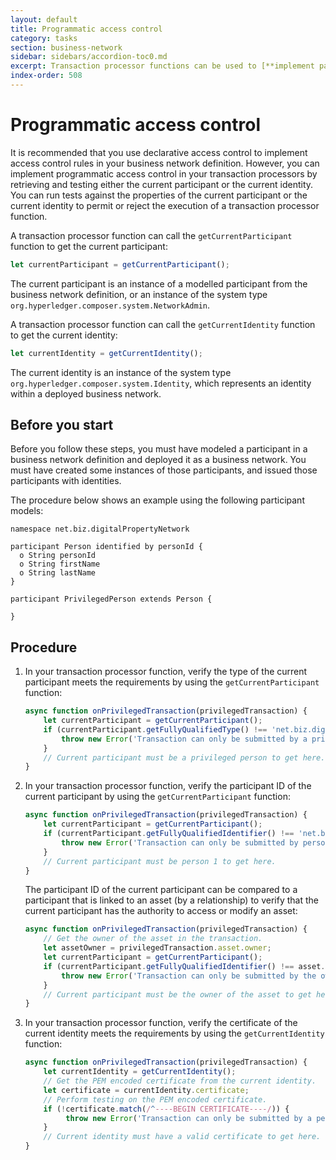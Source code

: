 ```yaml
---
layout: default
title: Programmatic access control
category: tasks
section: business-network
sidebar: sidebars/accordion-toc0.md
excerpt: Transaction processor functions can be used to [**implement participant-based access control**](../managing/current-participant.html) by checking the participant type and identifier.
index-order: 508
---
```


# Programmatic access control

It is recommended that you use declarative access control to implement access control rules in your business network definition.
However, you can implement programmatic access control in your transaction processors by retrieving and testing either the current participant or the current identity.
You can run tests against the properties of the current participant or the current identity to permit or reject the execution of a transaction processor function.

A transaction processor function can call the `getCurrentParticipant` function to get the current participant:

```javascript
let currentParticipant = getCurrentParticipant();
```

The current participant is an instance of a modelled participant from the business network definition, or an instance of the system type `org.hyperledger.composer.system.NetworkAdmin`.

A transaction processor function can call the `getCurrentIdentity` function to get the current identity:

```javascript
let currentIdentity = getCurrentIdentity();
```

The current identity is an instance of the system type `org.hyperledger.composer.system.Identity`, which represents an identity within a deployed business network.

## Before you start

Before you follow these steps, you must have modeled a participant in a business
network definition and deployed it as a business network. You must have created
some instances of those participants, and issued those participants with identities.

The procedure below shows an example using the following participant models:

```
namespace net.biz.digitalPropertyNetwork

participant Person identified by personId {
  o String personId
  o String firstName
  o String lastName
}

participant PrivilegedPerson extends Person {

}
```

## Procedure

1. In your transaction processor function, verify the type of the current participant
   meets the requirements by using the `getCurrentParticipant` function:

   ```javascript
   async function onPrivilegedTransaction(privilegedTransaction) {
       let currentParticipant = getCurrentParticipant();
       if (currentParticipant.getFullyQualifiedType() !== 'net.biz.digitalPropertyNetwork.PrivilegedPerson') {
           throw new Error('Transaction can only be submitted by a privileged person');
       }
       // Current participant must be a privileged person to get here.
   }
   ```

2. In your transaction processor function, verify the participant ID of the current
   participant by using the `getCurrentParticipant` function:

   ```javascript
   async function onPrivilegedTransaction(privilegedTransaction) {
       let currentParticipant = getCurrentParticipant();
       if (currentParticipant.getFullyQualifiedIdentifier() !== 'net.biz.digitalPropertyNetwork.Person#PERSON_1') {
           throw new Error('Transaction can only be submitted by person 1');
       }
       // Current participant must be person 1 to get here.
   }
   ```

   The participant ID of the current participant can be compared to a participant
   that is linked to an asset (by a relationship) to verify that the current
   participant has the authority to access or modify an asset:

   ```javascript
   async function onPrivilegedTransaction(privilegedTransaction) {
       // Get the owner of the asset in the transaction.
       let assetOwner = privilegedTransaction.asset.owner;
       let currentParticipant = getCurrentParticipant();
       if (currentParticipant.getFullyQualifiedIdentifier() !== asset.owner.getFullyQualifiedIdentifier()) {
           throw new Error('Transaction can only be submitted by the owner of the asset');
       }
       // Current participant must be the owner of the asset to get here.
   }
   ```

3. In your transaction processor function, verify the certificate of the current identity
   meets the requirements by using the `getCurrentIdentity` function:

   ```javascript
   async function onPrivilegedTransaction(privilegedTransaction) {
       let currentIdentity = getCurrentIdentity();
       // Get the PEM encoded certificate from the current identity.
       let certificate = currentIdentity.certificate;
       // Perform testing on the PEM encoded certificate.
       if (!certificate.match(/^----BEGIN CERTIFICATE----/)) {
            throw new Error('Transaction can only be submitted by a person with a valid certificate');
       }
       // Current identity must have a valid certificate to get here.
   }
   ```